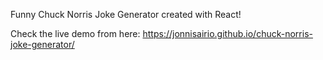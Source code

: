 Funny Chuck Norris Joke Generator created with React!

Check the live demo from here: https://jonnisairio.github.io/chuck-norris-joke-generator/
